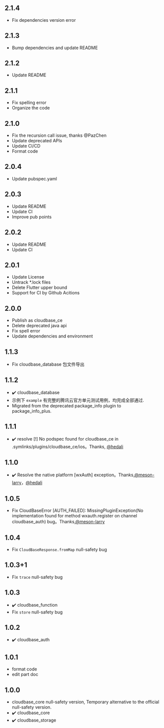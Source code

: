 ## 2.1.4

- Fix dependencies version error

## 2.1.3

- Bump dependencies and update README

## 2.1.2

- Update README

## 2.1.1

- Fix spelling error
- Organize the code

## 2.1.0

- Fix the recursion call issue, thanks @PazChen
- Update deprecated APIs
- Update CI/CD
- Format code

## 2.0.4

- Update pubspec.yaml

## 2.0.3

- Update README
- Update CI
- Improve pub points

## 2.0.2

- Update README
- Update CI

## 2.0.1

- Update License
- Untrack \*.lock files
- Delete Flutter upper bound
- Support for CI by Github Acitions

## 2.0.0

- Publish as cloudbase_ce
- Delete deprecated java api
- Fix spell error
- Update dependencies and environment

## 1.1.3

- Fix cloudbase_database 包文件导出

## 1.1.2

- ✔️ cloudbase_database
- 示例下 `example` 有完整的腾讯云官方单元测试用例，均完成全部通过.
- Migrated from the deprecated package_info plugin to package_info_plus.

## 1.1.1

- ✔️ resolve [!] No podspec found for cloudbase_ce in .symlinks/plugins/cloudbase_ce/ios。Thanks, [@hedali](https://github.com/hedali)

## 1.1.0

- ✔️ Resolve the native platform [wxAuth] exception。Thanks,[@meson-larry](https://github.com/meson-larry)，[@hedali](https://github.com/hedali)

## 1.0.5

- Fix CloudBaseError [AUTH_FAILED]: MissingPluginException(No implementation found for method wxauth.register on channel cloudbase_auth) bug。Thanks,[@meson-larry](https://github.com/meson-larry)

## 1.0.4

- Fix `CloudBaseResponse.fromMap` null-safety bug

## 1.0.3+1

- Fix `trace` null-safety bug

## 1.0.3

- ✔️ cloudbase_function
- Fix `store` null-safety bug

## 1.0.2

- ✔️ cloudbase_auth

## 1.0.1

- format code
- edit part doc

## 1.0.0

- cloudbase_core null-safety version, Temporary alternative to the official null-safety version.
- ✔️ cloudbase_core
- ✔️ cloudbase_storage
